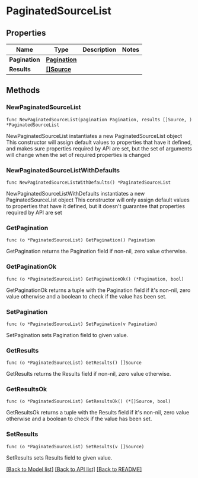 # PaginatedSourceList

## Properties

Name | Type | Description | Notes
------------ | ------------- | ------------- | -------------
**Pagination** | [**Pagination**](Pagination.md) |  | 
**Results** | [**[]Source**](Source.md) |  | 

## Methods

### NewPaginatedSourceList

`func NewPaginatedSourceList(pagination Pagination, results []Source, ) *PaginatedSourceList`

NewPaginatedSourceList instantiates a new PaginatedSourceList object
This constructor will assign default values to properties that have it defined,
and makes sure properties required by API are set, but the set of arguments
will change when the set of required properties is changed

### NewPaginatedSourceListWithDefaults

`func NewPaginatedSourceListWithDefaults() *PaginatedSourceList`

NewPaginatedSourceListWithDefaults instantiates a new PaginatedSourceList object
This constructor will only assign default values to properties that have it defined,
but it doesn't guarantee that properties required by API are set

### GetPagination

`func (o *PaginatedSourceList) GetPagination() Pagination`

GetPagination returns the Pagination field if non-nil, zero value otherwise.

### GetPaginationOk

`func (o *PaginatedSourceList) GetPaginationOk() (*Pagination, bool)`

GetPaginationOk returns a tuple with the Pagination field if it's non-nil, zero value otherwise
and a boolean to check if the value has been set.

### SetPagination

`func (o *PaginatedSourceList) SetPagination(v Pagination)`

SetPagination sets Pagination field to given value.


### GetResults

`func (o *PaginatedSourceList) GetResults() []Source`

GetResults returns the Results field if non-nil, zero value otherwise.

### GetResultsOk

`func (o *PaginatedSourceList) GetResultsOk() (*[]Source, bool)`

GetResultsOk returns a tuple with the Results field if it's non-nil, zero value otherwise
and a boolean to check if the value has been set.

### SetResults

`func (o *PaginatedSourceList) SetResults(v []Source)`

SetResults sets Results field to given value.



[[Back to Model list]](../README.md#documentation-for-models) [[Back to API list]](../README.md#documentation-for-api-endpoints) [[Back to README]](../README.md)


